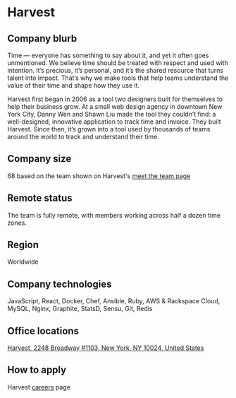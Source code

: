 # Harvest

## Company blurb

Time — everyone has something to say about it, and yet it often goes unmentioned. We believe time should be treated with respect and used with intention. It’s precious, it’s personal, and it’s the shared resource that turns talent into impact. That’s why we make tools that help teams understand the value of their time and shape how they use it.

Harvest first began in 2006 as a tool two designers built for themselves to help their business grow. At a small web design agency in downtown New York City, Danny Wen and Shawn Liu made the tool they couldn’t find: a well-designed, innovative application to track time and invoice. They built Harvest. Since then, it’s grown into a tool used by thousands of teams around the world to track and understand their time.

## Company size

68 based on the team shown on Harvest's [meet the team page](https://www.getharvest.com/about/meet-the-team)

## Remote status

The team is fully remote, with members working across half a dozen time zones.

## Region

Worldwide

## Company technologies

JavaScript, React, Docker, Chef, Ansible, Ruby, AWS & Rackspace Cloud, MySQL, Nginx, Graphite, StatsD, Sensu, Git, Redis

## Office locations

[Harvest, 2248 Broadway #1103, New York, NY 10024, United States](https://www.google.com/maps/place/2248+Broadway+%231103,+New+York,+NY+10024/@40.784819,-73.9811,17z/data=!3m1!4b1!4m5!3m4!1s0x89c258863d26d5a9:0x99b09e1ea9c101ea!8m2!3d40.784815!4d-73.978906)

## How to apply

Harvest [careers](https://www.getharvest.com/careers) page
